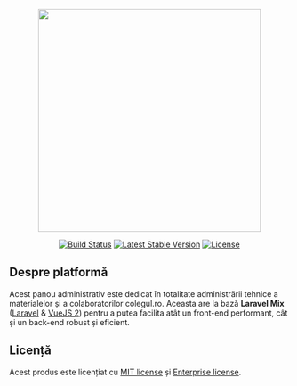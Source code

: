 <p align="center"><a href="https://laravel.com" target="_blank"><img src="https://i.postimg.cc/02mgNQNL/githubphoto.png" width="400"></a></p>

<p align="center">
<a href="https://travis-ci.org/laravel/framework"><img src="https://travis-ci.org/laravel/framework.svg" alt="Build Status"></a>
<a href="https://packagist.org/packages/laravel/framework"><img src="https://img.shields.io/packagist/v/laravel/framework" alt="Latest Stable Version"></a>
<a href="https://packagist.org/packages/laravel/framework"><img src="https://img.shields.io/packagist/l/laravel/framework" alt="License"></a>
</p>

## Despre platformă

Acest panou administrativ este dedicat în totalitate administrării tehnice a materialelor și a colaboratorilor colegul.ro. Aceasta are la bază **Laravel Mix** ([Laravel](https://laravel.com) & [VueJS 2](https://vuejs.org/)) pentru a putea facilita atât un front-end performant, cât și un back-end robust și eficient.

## Licență

Acest produs este licențiat cu [MIT license](https://opensource.org/licenses/MIT) și [Enterprise license](https://robertseghedi.dev).
